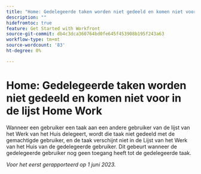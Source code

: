 ```yaml
---
title: "Home: Gedelegeerde taken worden niet gedeeld en komen niet voor in de thuiswerklijst."
description: ""
hidefromtoc: true
feature: Get Started with Workfront
source-git-commit: db4c3dca360764bd0fe645f453908b195f243a63
workflow-type: tm+mt
source-wordcount: '83'
ht-degree: 0%

---
```



# Home: Gedelegeerde taken worden niet gedeeld en komen niet voor in de lijst Home Work

Wanneer een gebruiker een taak aan een andere gebruiker van de lijst van het Werk van het Huis delegeert, wordt die taak niet gedeeld met de gemachtigde gebruiker, en de taak verschijnt niet in de Lijst van het Werk van het Huis van de gedelegeerde gebruiker. Dit gebeurt wanneer de gedelegeerde gebruiker nog geen toegang heeft tot de gedelegeerde taak.

_Voor het eerst gerapporteerd op 1 juni 2023._
